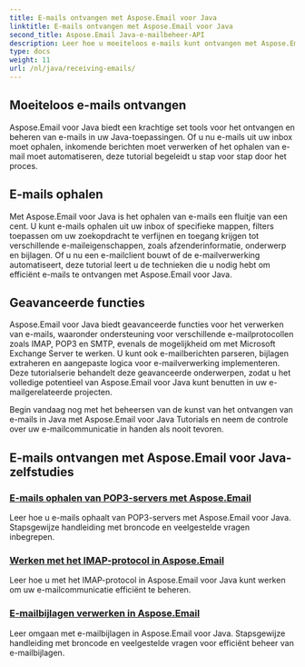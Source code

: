 ```yaml
---
title: E-mails ontvangen met Aspose.Email voor Java
linktitle: E-mails ontvangen met Aspose.Email voor Java
second_title: Aspose.Email Java-e-mailbeheer-API
description: Leer hoe u moeiteloos e-mails kunt ontvangen met Aspose.Email voor Java Tutorials. Begin met het beheren van uw inbox als een professional!
type: docs
weight: 11
url: /nl/java/receiving-emails/
---
```


## Moeiteloos e-mails ontvangen

Aspose.Email voor Java biedt een krachtige set tools voor het ontvangen en beheren van e-mails in uw Java-toepassingen. Of u nu e-mails uit uw inbox moet ophalen, inkomende berichten moet verwerken of het ophalen van e-mail moet automatiseren, deze tutorial begeleidt u stap voor stap door het proces.

## E-mails ophalen

Met Aspose.Email voor Java is het ophalen van e-mails een fluitje van een cent. U kunt e-mails ophalen uit uw inbox of specifieke mappen, filters toepassen om uw zoekopdracht te verfijnen en toegang krijgen tot verschillende e-maileigenschappen, zoals afzenderinformatie, onderwerp en bijlagen. Of u nu een e-mailclient bouwt of de e-mailverwerking automatiseert, deze tutorial leert u de technieken die u nodig hebt om efficiënt e-mails te ontvangen met Aspose.Email voor Java.

## Geavanceerde functies

Aspose.Email voor Java biedt geavanceerde functies voor het verwerken van e-mails, waaronder ondersteuning voor verschillende e-mailprotocollen zoals IMAP, POP3 en SMTP, evenals de mogelijkheid om met Microsoft Exchange Server te werken. U kunt ook e-mailberichten parseren, bijlagen extraheren en aangepaste logica voor e-mailverwerking implementeren. Deze tutorialserie behandelt deze geavanceerde onderwerpen, zodat u het volledige potentieel van Aspose.Email voor Java kunt benutten in uw e-mailgerelateerde projecten.

Begin vandaag nog met het beheersen van de kunst van het ontvangen van e-mails in Java met Aspose.Email voor Java Tutorials en neem de controle over uw e-mailcommunicatie in handen als nooit tevoren.

## E-mails ontvangen met Aspose.Email voor Java-zelfstudies
### [E-mails ophalen van POP3-servers met Aspose.Email](./fetching-emails-from-pop3-servers/)
 Leer hoe u e-mails ophaalt van POP3-servers met Aspose.Email voor Java. Stapsgewijze handleiding met broncode en veelgestelde vragen inbegrepen.
### [Werken met het IMAP-protocol in Aspose.Email](./working-with-imap-protocol/)
Leer hoe u met het IMAP-protocol in Aspose.Email voor Java kunt werken om uw e-mailcommunicatie efficiënt te beheren.
### [E-mailbijlagen verwerken in Aspose.Email](./handling-email-attachments/)
Leer omgaan met e-mailbijlagen in Aspose.Email voor Java. Stapsgewijze handleiding met broncode en veelgestelde vragen voor efficiënt beheer van e-mailbijlagen.